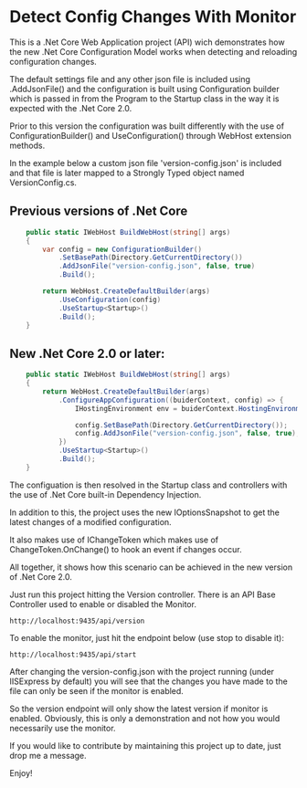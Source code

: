 ﻿# Detect Config Changes With Monitor

This is a .Net Core Web Application project (API) wich demonstrates how the new .Net Core Configuration Model works when detecting and reloading configuration changes.

The default settings file and any other json file is included using .AddJsonFile() and the configuration is built using Configuration builder which is passed in from the Program to the Startup class in the way it is expected with the .Net Core 2.0.

Prior to this version the configuration was built differently with the use of ConfigurationBuilder() and UseConfiguration() through WebHost extension methods.

In the example below a custom json file 'version-config.json' is included and that file is later mapped to a Strongly Typed object named VersionConfig.cs.

## Previous versions of .Net Core

```csharp
	public static IWebHost BuildWebHost(string[] args)
    {
		var config = new ConfigurationBuilder()
			.SetBasePath(Directory.GetCurrentDirectory())
			.AddJsonFile("version-config.json", false, true)
			.Build();

		return WebHost.CreateDefaultBuilder(args)
			.UseConfiguration(config)
			.UseStartup<Startup>()
            .Build();
    }
```

## New .Net Core 2.0 or later:

```csharp
	public static IWebHost BuildWebHost(string[] args)
    {
		return WebHost.CreateDefaultBuilder(args)
			.ConfigureAppConfiguration((buiderContext, config) => {
				IHostingEnvironment env = buiderContext.HostingEnvironment;

				config.SetBasePath(Directory.GetCurrentDirectory());
				config.AddJsonFile("version-config.json", false, true);
			})
			.UseStartup<Startup>()
            .Build();
    }
```

The configuation is then resolved in the Startup class and controllers with the use of .Net Core built-in Dependency Injection.

In addition to this, the project uses the new IOptionsSnapshot to get the latest changes of a modified configuration.

It also makes use of IChangeToken which makes use of ChangeToken.OnChange() to hook an event if changes occur.

All together, it shows how this scenario can be achieved in the new version of .Net Core 2.0.

Just run this project hitting the Version controller. There is an API Base Controller used to enable or disabled the Monitor.

```
http://localhost:9435/api/version
```

To enable the monitor, just hit the endpoint below (use stop to disable it):

```
http://localhost:9435/api/start
```

After changing the version-config.json with the project running (under IISExpress by default) you will see that the changes you have made to the file can only be seen if the monitor is enabled.

So the version endpoint will only show the latest version if monitor is enabled. Obviously, this is only a demonstration and not how you would necessarily use the monitor.

If you would like to contribute by maintaining this project up to date, just drop me a message.

Enjoy! 